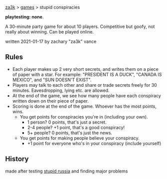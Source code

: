 [za3k](/) > [games](/mygames.md) > stupid conspiracies

**playtesting: none**. 

A 30-minute party game for about 10 players. Competitive but goofy, not really about winning. Can be played online.

written 2021-01-17 by zachary "za3k" vance

## Rules

- Each player makes up 2 very short secrets, and writes them on a piece of paper with a star. For example: "PRESIDENT IS A DUCK", "CANADA IS MEXICO", and "SUN DOESN'T EXIST".
- Players may talk to each other and share or trade secrets freely for 30 minutes. Eavesdropping, lying etc. are allowed.
- At the end of the game, we see how many people have each conspiracy written down on their piece of paper.
- Scoring is done at the end of the game. Whoever has the most points, wins.
    - You get points for conspiracies you're in (including your own).
        - 1 person? 0 points, that's just a secret.
        - 2-4 people? +1 point, that's a good conspiracy!
        - 5+ people? 0 points, that's just the news.
    - You get points for making people believe your conspiracy.
        - +1 point for everyone who's in your conspiracy (include yourself)

## History
made after testing [stupid russia](/archive/stupid_russia.md) and finding major problems
